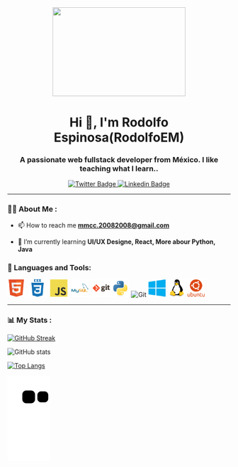 <div id="header" align="center">
    <img src="https://media.giphy.com/media/qgQUggAC3Pfv687qPC/giphy.gif" width="300" height="200" allowFullScreen>
    <h1 align="center">Hi 👋, I'm Rodolfo Espinosa(RodolfoEM)</h1>
    <h3 align="center">A passionate web fullstack developer from México. I like teaching what I learn..</h3>
</div>

<div id="badges" align="center">
    <a href="https://twitter.com/Rodolfo_E_Dev" target="_blank">
        <img src="https://img.shields.io/twitter/url?logo=twitter&style=plastic&url=https%3A%2F%2Ftwitter.com%2FRodolfo_E_Dev"
            alt="Twitter Badge" />
    </a>
    <a href="https://www.linkedin.com/in/rodolfo-espinosa-mendez-9415b7136/" target="_blank">
        <img src="https://img.shields.io/twitter/url?label=LinkedIn&logo=linkedin&style=plastic&url=https%3A%2F%2Fwww.linkedin.com%2Fin%2Frodolfo-espinosa-mendez-9415b7136%2F"
            alt="Linkedin Badge" />
    </a>
</div>

---

### 👨‍💻 About Me :

- 📫 How to reach me **mmcc.20082008@gmail.com**

- 🌱 I’m currently learning **UI/UX Designe, React, More abour Python, Java**


<div align="left">
    <h3>🔨 Languages and Tools:</h3>
    <div>
        <img src="https://github.com/devicons/devicon/blob/master/icons/html5/html5-original.svg" title="HTML5" alt="HTML" width="40" height="40"/>&nbsp;
        <img src="https://github.com/devicons/devicon/blob/master/icons/css3/css3-plain-wordmark.svg"  title="CSS3" alt="CSS" width="40" height="40"/>&nbsp;
        <img src="https://github.com/devicons/devicon/blob/master/icons/javascript/javascript-original.svg" title="JavaScript" alt="JavaScript" width="40" height="40"/>&nbsp;
        <img src="https://github.com/devicons/devicon/blob/master/icons/mysql/mysql-original-wordmark.svg" title="MySQL"  alt="MySQL" width="40" height="40"/>&nbsp;
        <img src="https://github.com/devicons/devicon/blob/master/icons/git/git-original-wordmark.svg" title="Git" **alt="Git" width="40" height="40"/>
        <img src="https://github.com/devicons/devicon/blob/master/icons/python/python-original.svg" title="Git" **alt="Git" width="40" height="40"/>
        <img src="https://s3.amazonaws.com/s3.timetoast.com/public/uploads/photo/12574391/image/307a7d9dc056409589bf9923bcc8ea0b" title="Git" **alt="Cobol" width="80" height=""/>
        <img src="https://raw.githubusercontent.com/devicons/devicon/1119b9f84c0290e0f0b38982099a2bd027a48bf1/icons/windows8/windows8-original.svg" title="Git" **alt="Windows" width="40" height="40"/>
        <img src="https://raw.githubusercontent.com/devicons/devicon/1119b9f84c0290e0f0b38982099a2bd027a48bf1/icons/linux/linux-original.svg" **alt="Linux" width="40" height="40"/>   
        <img src="https://raw.githubusercontent.com/devicons/devicon/1119b9f84c0290e0f0b38982099a2bd027a48bf1/icons/ubuntu/ubuntu-plain-wordmark.svg" **alt="Linux" width="40" height="40"/>   
      </div>
</div>

---

### 📊 My Stats :

[![GitHub Streak](http://github-readme-streak-stats.herokuapp.com?user=RodolfoEM&theme=onedark)](https://git.io/streak-stats)

![GitHub stats](https://github-readme-stats.vercel.app/api?username=RodolfoEM&show_icons=true&theme=radical)

[![Top Langs](https://github-readme-stats.vercel.app/api/top-langs/?username=RodolfoEM&theme=tokyonight)](https://github.com/anuraghazra/github-readme-stats)

![Snake animation](https://github.com/mctechnology17/mctechnology17/blob/output/github-contribution-grid-snake.svg)
